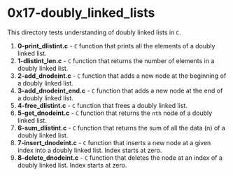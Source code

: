 # 0x17-doubly_linked_lists
This directory tests understanding of doubly linked lists in `C`.
1. **0-print_dlistint.c** - `C` function that prints all the elements of a doubly linked list.
2. **1-dlistint_len.c** - `C` function that returns the number of elements in a doubly linked list.
3. **2-add_dnodeint.c** - `C` function that adds a new node at the beginning of a doubly linked list.
4. **3-add_dnodeint_end.c** - `C` function that adds a new node at the end of a doubly linked list.
5. **4-free_dlistint.c** - `C` function that frees a doubly linked list.
6. **5-get_dnodeint.c** - `C` function that returns the `nth` node of a doubly linked list.
7. **6-sum_dlistint.c** - `C` function that returns the sum of all the data (n) of a doubly linked list.
8. **7-insert_dnodeint.c** - `C` function that inserts a new node at a given index into a doubly linked list. Index starts at zero.
9. **8-delete_dnodeint.c** - `C` function that deletes the node at an index of a doubly linked list. Index starts at zero.


